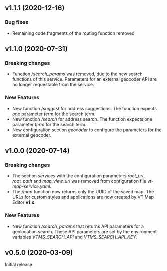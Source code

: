 ## v1.1.1 (2020-12-16)
### Bug fixes
* Remaining code fragments of the routing function removed

## v1.1.0 (2020-07-31)
### Breaking changes
* Function _/search_params_ was removed, due to the new search functions of this service. Parameters for an external geocoder API are no longer requestable from the service.

### New Features
* New function _/suggest_ for address suggestions. The function expects one parameter _term_ for the search term.
* New function _/search_ for address search. The function expects one parameter _term_ for the search term.
* New configuration section _geocoder_ to configure the parameters for the external geocoder.

## v1.0.0 (2020-07-14)
### Breaking changes
* The section _services_ with the configuration parameters _root_url_, _root_path_ and _map_view_url_ was removed from configuration file _vt-map-service.yaml_.
* The _/map_ function now returns only the UUID of the saved map. The URLs for custom styles and applications are now created by VT Map Editor __v1.x__.

### New Features
* New function _/search_params_ that returns API parameters for a geolocation search. These API parameters are set by the environment variables _VTMS_SEARCH_API_ and _VTMS_SEARCH_API_KEY_.

## v0.5.0 (2020-03-09)
Initial release
